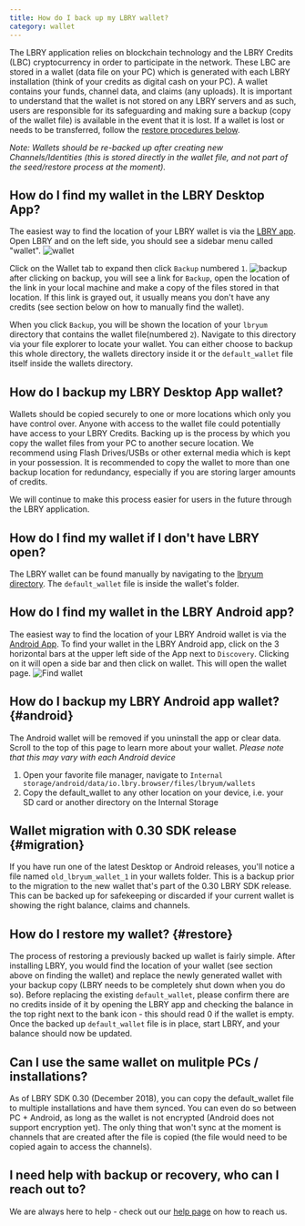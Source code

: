 ```yaml
---
title: How do I back up my LBRY wallet?
category: wallet
---
```

The LBRY application relies on blockchain technology and the LBRY Credits (LBC) cryptocurrency in order to participate in the network. These LBC are stored in a wallet (data file on your PC) which is generated with each LBRY installation (think of your credits as digital cash on your PC). A wallet contains your funds, channel data, and claims (any uploads). It is important to understand that the wallet is not stored on any LBRY servers and as such, users are responsible for its safeguarding and making sure a backup (copy of the wallet file) is available in the event that it is lost. If a wallet is lost or needs to be transferred, follow the [restore procedures below](#restore).     

*Note: Wallets should be re-backed up after creating new Channels/Identities (this is stored directly in the wallet file, and not part of the seed/restore process at the moment).*

## How do I find my wallet in the LBRY Desktop App?

The easiest way to find the location of your LBRY wallet is via the [LBRY app](https://lbry.io/get).  Open LBRY and on the left side, you should see a sidebar menu called "wallet".
![wallet](https://spee.ch/d/wallet.jpeg)

Click on the Wallet tab to expand then click `Backup` numbered `1`.
![backup](https://spee.ch/f/backup.jpeg)
after clicking on backup, you will see a link for `Backup`, open the location of the link in your local machine and make a copy of the files stored in that location. If this link is grayed out, it usually means you don't have any credits (see section below on how to manually find the wallet).

When you click `Backup`, you will be shown the location of your `lbryum` directory that contains the wallet file(numbered `2`).  Navigate to this directory via your file explorer to locate your wallet. You can either choose to backup this whole directory, the wallets directory inside it or the `default_wallet` file itself inside the wallets directory.

## How do I backup my LBRY Desktop App wallet?

Wallets should be copied securely to one or more locations which only you have control over. Anyone with access to the wallet file could potentially have access to your LBRY Credits. Backing up is the process by which you copy the wallet files from your PC to another secure location. We recommend using Flash Drives/USBs or other external media which is kept in your possession. It is recommended to copy the wallet to more than one backup location for redundancy, especially if you are storing larger amounts of credits.

We will continue to make this process easier for users in the future through the LBRY application.

## How do I find my wallet if I don't have LBRY open?

The LBRY wallet can be found manually by navigating to the [lbryum directory](https://lbry.io/faq/lbry-directories). The `default_wallet` file is inside the wallet's folder.

## How do I find my wallet in the LBRY Android app?

The easiest way to find the location of your LBRY Android wallet is via the [Android App](https://play.google.com/store/apps/details?id=io.lbry.browser). To find your wallet in the LBRY Android app, click on the 3 horizontal bars at the upper left side of the App next to `Discovery`. Clicking on it will open a side bar and then click on wallet. This will open the wallet page.
![Find wallet](https://spee.ch/b3535b68750ad69c48566cb028c67d323d1fdeb9/walli.jpg)

## How do I backup my LBRY Android app wallet? {#android}
The Android wallet will be removed if you uninstall the app or clear data. Scroll to the top of this page to learn more about your wallet. 
*Please note that this may vary with each Android device*
1. Open your favorite file manager, navigate to `Internal storage/android/data/io.lbry.browser/files/lbryum/wallets`
2. Copy the default_wallet to any other location on your device, i.e. your SD card or another directory on the Internal Storage

## Wallet migration with 0.30 SDK release {#migration}

If you have run one of the latest Desktop or Android releases, you'll notice a file named `old_lbryum_wallet_1` in your wallets folder. This is a backup prior to the migration to the new wallet that's part of the 0.30 LBRY SDK release. This can be backed up for safekeeping or discarded if your current wallet is showing the right balance, claims and channels. 

## How do I restore my wallet? {#restore}

The process of restoring a previously backed up wallet is fairly simple. After installing LBRY, you would find the location of your wallet (see section above on finding the wallet) and replace the newly generated wallet with your backup copy (LBRY needs to be completely shut down when you do so). Before replacing the existing `default_wallet`, please confirm there are no credits inside of it by opening the LBRY app and checking the balance in the top right next to the bank icon - this should read 0 if the wallet is empty. Once the backed up `default_wallet` file is in place, start LBRY, and your balance should now be updated. 

## Can I use the same wallet on mulitple PCs / installations?

As of LBRY SDK 0.30 (December 2018), you can copy the default_wallet file to multiple installations and have them synced. You can even do so between PC + Android, as long as the wallet is not encrypted (Android does not support encryption yet). The only thing that won't sync at the moment is channels that are created after the file is copied (the file would need to be copied again to access the channels). 

## I need help with backup or recovery, who can I reach out to?

We are always here to help - check out our [help page](https://lbry.io/faq/support) on how to reach us.
